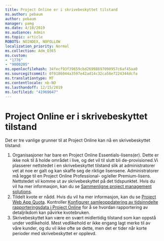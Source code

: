 ```yaml
---
title: Project Online er i skrivebeskyttet tilstand
ms.author: pebaum
author: pebaum
manager: pamg
ms.date: 4/10/2019
ms.audience: Admin
ms.topic: article
ROBOTS: NOINDEX, NOFOLLOW
localization_priority: Normal
ms.collection: Adm_O365
ms.custom:
- "1776"
- "9000205"
ms.openlocfilehash: 34fecf93f39659cbd26998697090957c6af45aa0
ms.sourcegitcommit: 0f0186044a3597e42ad14c32ca58e7224344dcfa
ms.translationtype: MT
ms.contentlocale: nb-NO
ms.lasthandoff: 12/15/2019
ms.locfileid: "41969647"
---
```

# <a name="project-online-is-in-a-read-only-state"></a>Project Online er i skrivebeskyttet tilstand

Det er tre vanlige grunner til at Project Online kan nå en skrivebeskyttet tilstand:

1. Organisasjoner har bare en Project Online Essentials-lisens(er). Dette er ikke nok til å holde området i live, og det vil til slutt bli de-provisioned.Vi plasserer nettstedet i en skrivebeskyttet tilstand slik at administratorer vet at noe er galt og kan skaffe seg de riktige lisensene. Administratorer må legge til en Project Online Professional- og/eller Premium-lisens. Nettstedet vil komme ut av skrivebeskyttet på det tidspunktet. Hvis du vil ha mer informasjon, kan du se [Sammenligne project management solutions](https://products.office.com/project/compare-microsoft-project-management-software?tab=1).
2. Tildelt kvote er nådd. Hvis du vil ha mer informasjon, kan du se [Project Web App Quota](https://docs.microsoft.com/projectonline/tune-project-online-performance#project-web-app-quota). Kontroller [Konfigurer samleoppdatering av tidsinndelte rapporteringsdata i Project Online](https://docs.microsoft.com/ProjectOnline/configure-rollup-of-timephased-reporting-data-in-project-online?redirectSourcePath=%252fen-us%252farticle%252fConfigure-rollup-of-timephased-reporting-data-in-Project-Online-da8487fe-899e-4510-a264-e2ebc948928c) for å se hvordan rapportering av detaljrikdom kan påvirke kvotebruken.
3. Skrivebeskyttet kan være en svært midlertidig tilstand som kan oppstå under vedlikehold. Mest vedlikehold er ikke engang lagt merke til av våre kunder, og du vil ikke ofte se dette, men det er tider når korte perioder med skrivebeskyttet er opplevd.

